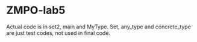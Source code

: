 # ZMPO-lab5

Actual code is in set2, main and MyType.
Set, any_type and concrete_type are just test codes, not used in final code.
